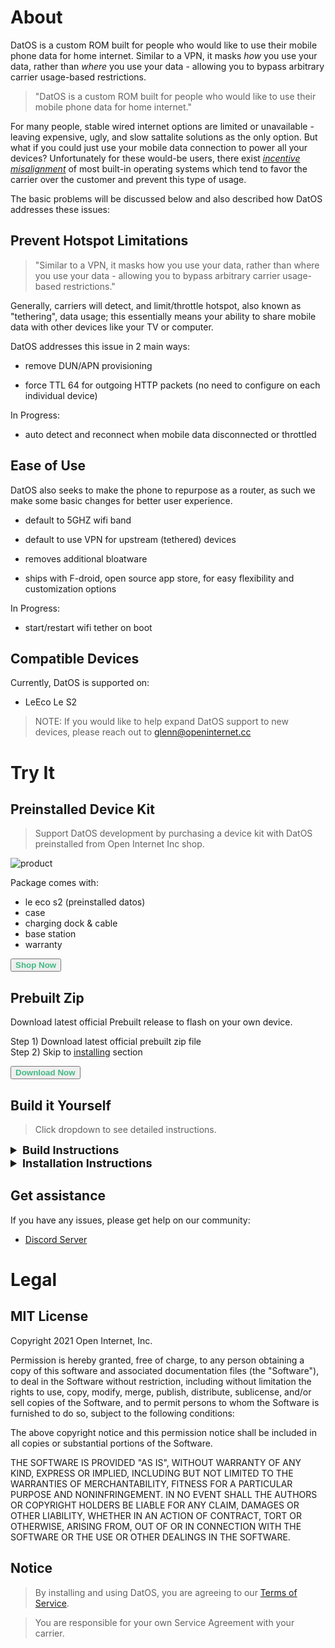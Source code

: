 # About

DatOS is a custom ROM built for people who would like to use their mobile phone data for home internet. Similar to a VPN, it masks _how_ you use your data, rather than _where_ you use your data - allowing you to bypass arbitrary carrier usage-based restrictions.


> "DatOS is a custom ROM built for people who would like to use their mobile phone data for home internet."

For many people, stable wired internet options are limited or unavailable - leaving expensive, ugly, and slow sattalite solutions as the only option. But what if you could just use your mobile data connection to power all your devices? Unfortunately for these would-be users, there exist [_incentive misalignment_](https://danielpocock.com/android-betrays-tethering-data/) of most built-in operating systems which tend to favor the carrier over the customer and prevent this type of usage. 

The basic problems will be discussed below and also described how DatOS addresses these issues:

## Prevent Hotspot Limitations

> "Similar to a VPN, it masks how you use your data, rather than where you use your data - allowing you to bypass arbitrary carrier usage-based restrictions."

Generally, carriers will detect, and limit/throttle hotspot, also known as "tethering", data usage; this essentially means your ability to share mobile data with other devices like your TV or computer. 

DatOS addresses this issue in 2 main ways:

- remove DUN/APN provisioning

- force TTL 64 for outgoing HTTP packets (no need to configure on each individual device)

In Progress:

- auto detect and reconnect when mobile data disconnected or throttled 

## Ease of Use

DatOS also seeks to make the phone to repurpose as a router, as such we make some basic changes for better user experience.

- default to 5GHZ wifi band

- default to use VPN for upstream (tethered) devices

- removes additional bloatware

- ships with F-droid, open source app store, for easy flexibility and customization options

In Progress:

- start/restart wifi tether on boot

## Compatible Devices

Currently, DatOS is supported on:

- LeEco Le S2 

> NOTE: If you would like to help expand DatOS support to new devices, please reach out to glenn@openinternet.cc

# Try It

## Preinstalled Device Kit

> Support DatOS development by purchasing a device kit with DatOS preinstalled from Open Internet Inc shop. 

![product](assets/prod.gif)

Package comes with: 

  - le eco s2 (preinstalled datos)
  - case
  - charging dock & cable
  - base station
  - warranty

<button name="button" style='font-weight: bold;color:#42b983;cursor:pointer;' onclick="window.open('https://openinternet.cc')">Shop Now</button>

## Prebuilt Zip

Download latest official Prebuilt release to flash on your own device. 

Step 1) Download latest official prebuilt zip file   
Step 2) Skip to [installing](#installing) section

<button name="button" style='font-weight: bold;color:#42b983;cursor:pointer;' onclick="window.open('https://github.com/openinternet-cc/android/releases/')">Download Now</button>

## Build it Yourself

> Click dropdown to see detailed instructions.

<details>

<summary style='font-weight:bold;font-size:large;'>Build Instructions</summary>

__Requirements__

- A LeEco Le 2 or compatible device  
- A relatively recent 64-bit computer (Linux, macOS, or Windows) with a reasonable amount of RAM and about 200 GB of free storage (more if you enable ccache or build for multiple devices). The less RAM you have, the longer the build will take. Aim for 16 GB RAM or more, enabling ZRAM can be helpful. Using SSDs results in considerably faster build times than traditional hard drives.  
- A decent internet connection and reliable electricity. :)  
- Some familiarity with basic Android operation and terminology.

__Install Platform Tools__

Install adb and fastboot, if you don't already have them installed.  
```
curl -L https://dl.google.com/android/repository/platform-tools-latest-linux.zip --output platform-tools-latest-linux.zip
unzip platform-tools-latest-linux.zip -d ~
```

Next, you'll need to add them to your path. Open `~/.profile` and add the following:
```~/.profile
# add Android SDK platform tools to path
if [ -d "$HOME/platform-tools" ] ; then
    PATH="$HOME/platform-tools:$PATH"
fi
``` 
Then, run `source ~/.profile` to update your environment.

__Install Build Packages__

To install the build packages, run the following:

```
apt-get update && \
apt-get install -y bc bison build-essential ccache curl flex g++-multilib gcc-multilib git gnupg gperf imagemagick lib32ncurses5-dev lib32readline-dev lib32z1-dev liblz4-tool libncurses5 libncurses5-dev libsdl1.2-dev libssl-dev libxml2 libxml2-utils lzop pngcrush rsync schedtool squashfs-tools xsltproc zip zlib1g-dev
```

__Create directories__

You’ll need to set up some directories in your build environment.

To create them:  
```
mkdir -p ~/bin
mkdir -p ~/android/system
```
The ~/bin directory will contain the git-repo tool (commonly named “repo”) and the ~/android/system directory will contain the source code of DatOS.

__Install the `repo` command__

Enter the following to download the repo binary and make it executable (runnable):  
```
curl https://storage.googleapis.com/git-repo-downloads/repo > ~/bin/repo
chmod a+x ~/bin/repo
```

__Configure git__  

Given that repo requires you to identify yourself to sync Android, run the following commands to configure your git identity:  
```
git config --global user.email "you@example.com"
git config --global user.name "Your Name"
```

__Turn on caching to speed up build__

Make use of ccache if you want to speed up subsequent builds by running:
```
export USE_CCACHE=1
export CCACHE_EXEC=/usr/bin/ccache
```
and adding that line to your ~/.bashrc file. Then, specify the maximum amount of disk space you want ccache to use by typing this:  
```
ccache -M 50G
```

__Initialize the DatOS source repository__

```
cd ~/android/system
repo init -u https://github.com/openinternet-cc/android.git -b lineage-17.1
```

__Download the source code__

To start the download of the source code to your computer, type the following:
```
repo sync
```

__Prepare the device-specific code__

```
source build/envsetup.sh
breakfast s2
```

> NOTE: If you are building for a new or unsupported device, you will need to [do some extra steps here](https://wiki.lineageos.org/devices/s2/build#extract-proprietary-blobs) for your specific device.

__Start the build__  

To start the build, type:
```
croot
brunch s2
```

Good job! If you made it this far, you have successfully built DatOS! Now, proceed to Install instructions.

</details>

<details>

<summary id='install' style='font-weight:bold;font-size:large;'>Installation Instructions</summary>


__Requirements__

- custom recovery - [TWRP S2 Recovery](https://dl.twrp.me/s2/) is recommended   
- adb & fastboot installed

__Unlock the bootloader__

1. Enable OEM unlock in the Developer options under device Settings, if present.  

2. Connect the device to your PC via USB.  
3. On the computer, open a command prompt (on Windows) or terminal (on Linux or macOS) window, and type:   
```
adb reboot bootloader
```
4. Once the device is in fastboot mode, verify your PC finds it by typing:
```
fastboot devices
```
> TIP: If you see no permissions fastboot while on Linux or macOS, try running fastboot as root.

5. Now type the following command to unlock the bootloader: 
```
fastboot oem unlock-go
```

6. If the device doesn’t automatically reboot, reboot it. It should now be unlocked.  
7. Since the device resets completely, you will need to re-enable USB debugging to continue.  

__Installing a custom recovery using fastboot__

1. Download a custom recovery - you can download TWRP. Simply download the latest recovery file, named something like twrp-x.x.x-x-s2.img.  
2. Connect your device to your PC via USB.  
3. On the computer, open a command prompt (on Windows) or terminal (on Linux or macOS) window, and type:  
```
adb reboot bootloader
```
4. Once the device is in fastboot mode, verify your PC finds it by typing:  
```
fastboot devices
```
5. Flash recovery onto your device:  
```
fastboot flash recovery <recovery_filename>.img
```
> TIP: Some devices have buggy USB support while in bootloader mode, if you see fastboot hanging with no output when using commands such as fastboot getvar .. , fastboot boot ..., fastboot flash ... you may want to try a different USB port (preferably a USB Type-A 2.0 one) or a USB hub.

6. Now reboot into recovery to verify the installation:  
```
adb reboot recovery
```

__Installing LineageOS from recovery__

1. Download the DatOS Installation package zip from prebuilts repo  
2. If you are not in recovery, reboot into recovery.  
3. Now tap Wipe.  
4. Now tap Format Data and continue with the formatting process. This will remove encryption and delete all files stored in the internal storage.  
5. Return to the previous menu and tap Advanced Wipe, then select the Cache and System partitions and then Swipe to Wipe.  
6. Sideload the LineageOS .zip package:
  - On the device, select “Advanced”, “ADB Sideload”, then swipe to begin sideload.  
  - On the host machine, sideload the package using: adb sideload filename.zip.  
> TIP: If the process succeeds the output will stop at 47% and report adb: failed to read command: Success.

7. Once you have installed everything successfully, run:  
 ```
adb reboot
```

Congradulations! Youre done - Enjoy DatOS!

</details>

## Get assistance

If you have any issues, please get help on our community: 
- [Discord Server](https://discord.gg/2aMsFe6Ycz)

# Legal

## MIT License

Copyright 2021 Open Internet, Inc.

Permission is hereby granted, free of charge, to any person obtaining a copy of this software and associated documentation files (the "Software"), to deal in the Software without restriction, including without limitation the rights to use, copy, modify, merge, publish, distribute, sublicense, and/or sell copies of the Software, and to permit persons to whom the Software is furnished to do so, subject to the following conditions:

The above copyright notice and this permission notice shall be included in all copies or substantial portions of the Software.

THE SOFTWARE IS PROVIDED "AS IS", WITHOUT WARRANTY OF ANY KIND, EXPRESS OR IMPLIED, INCLUDING BUT NOT LIMITED TO THE WARRANTIES OF MERCHANTABILITY, FITNESS FOR A PARTICULAR PURPOSE AND NONINFRINGEMENT. IN NO EVENT SHALL THE AUTHORS OR COPYRIGHT HOLDERS BE LIABLE FOR ANY CLAIM, DAMAGES OR OTHER LIABILITY, WHETHER IN AN ACTION OF CONTRACT, TORT OR OTHERWISE, ARISING FROM, OUT OF OR IN CONNECTION WITH THE SOFTWARE OR THE USE OR OTHER DEALINGS IN THE SOFTWARE.

## Notice


> By installing and using DatOS, you are agreeing to our [Terms of Service](https://terms.openinternet.cc).

> You are responsible for your own Service Agreement with your carrier. 
